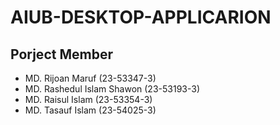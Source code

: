 # AIUB-DESKTOP-APPLICARION

## Porject Member
* MD. Rijoan Maruf (23-53347-3)
* MD. Rashedul Islam Shawon (23-53193-3)
* MD. Raisul Islam (23-53354-3)
* MD. Tasauf Islam (23-54025-3)

